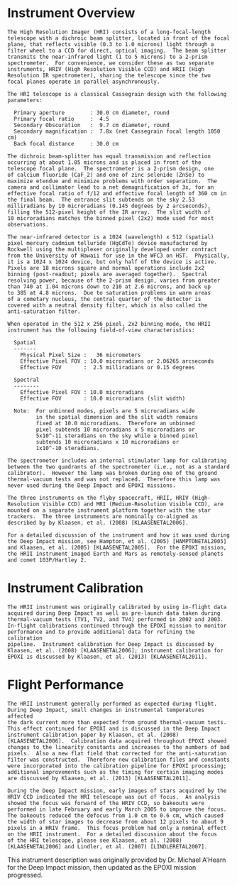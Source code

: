 
 
 
  Instrument Overview
  ===================
    The High Resolution Imager (HRI) consists of a long-focal-length
    telescope with a dichroic beam splitter, located in front of the focal
    plane, that reflects visible (0.3 to 1.0 microns) light through a
    filter wheel to a CCD for direct, optical imaging.  The beam splitter
    transmits the near-infrared light (1 to 5 microns) to a 2-prism
    spectrometer.  For convenience, we consider these as two separate
    instruments, HRIV (High Resolution Visible CCD) and HRII (High
    Resolution IR spectrometer), sharing the telescope since the two
    focal planes operate in parallel asynchronously.
 
    The HRI telescope is a classical Cassegrain design with the following
    parameters:
 
      Primary aperture        : 30.0 cm diameter, round
      Primary focal ratio     :  4.5
      Secondary Obscuration   :  9.7 cm diameter, round
      Secondary magnification :  7.8x (net Cassegrain focal length 1050 cm)
      Back focal distance     : 30.0 cm
 
    The dichroic beam-splitter has equal transmission and reflection
    occurring at about 1.05 microns and is placed in front of the
    telescope focal plane.  The spectrometer is a 2-prism design, one
    of calcium fluoride (CaF_2) and one of zinc selenide (ZnSe) to
    maximize etendue and minimize problems with order separation.  The
    camera and collimator lead to a net demagnification of 3x, for an
    effective focal ratio of f/12 and effective focal length of 360 cm in
    the final beam.  The entrance slit subtends on the sky 2.53
    milliradians by 10 microradians (0.145 degrees by 2 arcseconds),
    filling the 512-pixel height of the IR array.  The slit width of
    10 microradians matches the binned pixel (2x2) mode used for most
    observations.
 
    The near-infrared detector is a 1024 (wavelength) x 512 (spatial)
    pixel mercury cadmium telluride (HgCdTe) device manufactured by
    Rockwell using the multiplexer originally developed under contract
    from the University of Hawaii for use in the WFC3 on HST.  Physically,
    it is a 1024 x 1024 device, but only half of the device is active.
    Pixels are 18 microns square and normal operations include 2x2
    binning (post-readout; pixels are averaged together).  Spectral
    resolving power, because of the 2-prism design, varies from greater
    than 740 at 1.04 microns down to 210 at 2.6 microns, and back up
    to 385 at 4.8 microns.  Due to saturation problems in warm areas
    of a cometary nucleus, the central quarter of the detector is
    covered with a neutral density filter, which is also called the
    anti-saturation filter.
 
    When operated in the 512 x 256 pixel, 2x2 binning mode, the HRII
    instrument has the following field-of-view characteristics:
 
      Spatial
      -------
        Physical Pixel Size :   36 micrometers
        Effective Pixel FOV : 10.0 microradians or 2.06265 arcseconds
        Effective FOV       :  2.5 milliradians or 0.15 degrees
 
      Spectral
      --------
        Effective Pixel FOV : 10.0 microradians
        Effective FOV       : 10.0 microradians (slit width)
 
      Note:  For unbinned modes, pixels are 5 microradians wide
             in the spatial dimension and the slit width remains
             fixed at 10.0 microradians.  Therefore an unbinned
             pixel subtends 10 microradians x 5 microradians or
             5x10^-11 steradians on the sky while a binned pixel
             subtends 10 microradians x 10 microradians or
             1x10^-10 steradians.
 
    The spectrometer includes an internal stimulator lamp for calibrating
    between the two quadrants of the spectrometer (i.e., not as a standard
    calibrator).  However the lamp was broken during one of the ground
    thermal-vacuum tests and was not replaced.  Therefore this lamp was
    never used during the Deep Impact and EPOXI missions.
 
    The three instruments on the flyby spacecraft, HRII, HRIV (High-
    Resolution Visible CCD) and MRI (Medium-Resolution Visible CCD), are
    mounted on a separate instrument platform together with the star
    trackers.  The three instruments are nominally co-aligned as
    described by by Klaasen, et al. (2008) [KLAASENETAL2006].
 
    For a detailed discussion of the instrument and how it was used during
    the Deep Impact mission, see Hampton, et al. (2005) [HAMPTONETAL2005]
    and Klaasen, et al. (2005) [KLAASENETAL2005].  For the EPOXI mission,
    the HRII instrument imaged Earth and Mars as remotely-sensed planets
    and comet 103P/Hartley 2.
 
 
  Instrument Calibration
  ======================
    The HRII instrument was originally calibrated by using in-flight data
    acquired during Deep Impact as well as pre-launch data taken during
    thermal-vacuum tests (TV1, TV2, and TV4) performed in 2002 and 2003.
    In-flight calibrations continued through the EPOXI mission to monitor
    performance and to provide additional data for refining the calibration
    pipeline.  Instrument calibration for Deep Impact is discussed by
    Klaasen, et al. (2008) [KLAASENETAL2006]; instrument calibration for
    EPOXI is discussed by Klaasen, et al. (2013) [KLAASENETAL2011].
 
 
  Flight Performance
  ==================
    The HRII instrument generally performed as expected during flight.
    During Deep Impact, small changes in instrumental temperatures affected
    the dark current more than expected from ground thermal-vacuum tests.
    This effect continued for EPOXI and is discussed in the Deep Impact
    instrument calibration paper by Klaasen, et al. (2008)
    [KLAASENETAL2006].  Calibration data acquired throughout EPOXI showed
    changes to the linearity constants and increases to the numbers of bad
    pixels.  Also a new flat field that corrected for the anti-saturation
    filter was constructed.  Therefore new calibration files and constants
    were incorporated into the calibration pipeline for EPOXI processing;
    additional improvements such as the timing for certain imaging modes
    are discussed by Klaasen, et al. (2013) [KLAASENETAL2011].
 
    During the Deep Impact mission, early images of stars acquired by the
    HRIV CCD indicated the HRI telescope was out of focus.  An analysis
    showed the focus was forward of the HRIV CCD, so bakeouts were
    performed in late February and early March 2005 to improve the focus.
    The bakeouts reduced the defocus from 1.0 cm to 0.6 cm, which caused
    the width of star images to decrease from about 12 pixels to about 9
    pixels in a HRIV frame.  This focus problem had only a nominal effect
    on the HRII instrument.  For a detailed discussion about the focus
    of the HRI telescope, please see Klaasen, et al. (2008)
    [KLAASENETAL2006] and Lindler, et al. (2007) [LINDLERETAL2007].
 
  This instrument description was originally provided by Dr. Michael A'Hearn
  for the Deep Impact mission, then updated as the EPOXI mission progressed.

        